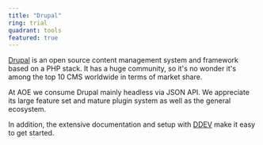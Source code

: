 ```yaml
---
title: "Drupal"
ring: trial
quadrant: tools
featured: true
---
```


[Drupal](https://www.drupal.org/) is an open source content management system and framework based on a PHP stack.
It has a huge community, so it's no wonder it's among the top 10 CMS worldwide in terms of market share.

At AOE we consume Drupal mainly headless via JSON API. We appreciate its large feature set and mature plugin system as well as the general ecosystem.

In addition, the extensive documentation and setup with [DDEV](/tools/ddev.html) make it easy to get started.